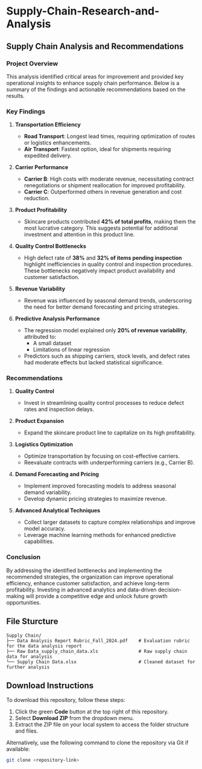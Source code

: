 # Supply-Chain-Research-and-Analysis


## Supply Chain Analysis and Recommendations

### Project Overview
This analysis identified critical areas for improvement and provided key operational insights to enhance supply chain performance. Below is a summary of the findings and actionable recommendations based on the results.

### Key Findings
1. **Transportation Efficiency**  
   - **Road Transport**: Longest lead times, requiring optimization of routes or logistics enhancements.  
   - **Air Transport**: Fastest option, ideal for shipments requiring expedited delivery.  

2. **Carrier Performance**  
   - **Carrier B**: High costs with moderate revenue, necessitating contract renegotiations or shipment reallocation for improved profitability.  
   - **Carrier C**: Outperformed others in revenue generation and cost reduction.  

3. **Product Profitability**  
   - Skincare products contributed **42% of total profits**, making them the most lucrative category. This suggests potential for additional investment and attention in this product line.  

4. **Quality Control Bottlenecks**  
   - High defect rate of **38%** and **32% of items pending inspection** highlight inefficiencies in quality control and inspection procedures. These bottlenecks negatively impact product availability and customer satisfaction.  

5. **Revenue Variability**  
   - Revenue was influenced by seasonal demand trends, underscoring the need for better demand forecasting and pricing strategies.  

6. **Predictive Analysis Performance**  
   - The regression model explained only **20% of revenue variability**, attributed to:  
     - A small dataset  
     - Limitations of linear regression  
   - Predictors such as shipping carriers, stock levels, and defect rates had moderate effects but lacked statistical significance.  

### Recommendations
1. **Quality Control**  
   - Invest in streamlining quality control processes to reduce defect rates and inspection delays.  

2. **Product Expansion**  
   - Expand the skincare product line to capitalize on its high profitability.  

3. **Logistics Optimization**  
   - Optimize transportation by focusing on cost-effective carriers.  
   - Reevaluate contracts with underperforming carriers (e.g., Carrier B).  

4. **Demand Forecasting and Pricing**  
   - Implement improved forecasting models to address seasonal demand variability.  
   - Develop dynamic pricing strategies to maximize revenue.  

5. **Advanced Analytical Techniques**  
   - Collect larger datasets to capture complex relationships and improve model accuracy.  
   - Leverage machine learning methods for enhanced predictive capabilities.  

### Conclusion
By addressing the identified bottlenecks and implementing the recommended strategies, the organization can improve operational efficiency, enhance customer satisfaction, and achieve long-term profitability. Investing in advanced analytics and data-driven decision-making will provide a competitive edge and unlock future growth opportunities.


## File Sturcture

```plaintext
Supply Chain/
├── Data Analysis Report Rubric_Fall_2024.pdf    # Evaluation rubric for the data analysis report
├── Raw Data_supply_chain_data.xls               # Raw supply chain data for analysis
└── Supply Chain Data.xlsx                       # Cleaned dataset for further analysis
```


## Download Instructions
To download this repository, follow these steps:

1. Click the green **Code** button at the top right of this repository.
2. Select **Download ZIP** from the dropdown menu.
3. Extract the ZIP file on your local system to access the folder structure and files.

Alternatively, use the following command to clone the repository via Git if available:
```bash
git clone <repository-link>
```
